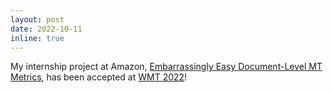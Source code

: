 ```yaml
---
layout: post
date: 2022-10-11 
inline: true
---
```


My internship project at Amazon, [Embarrassingly Easy Document-Level MT Metrics](https://statmt.org/wmt22/pdf/2022.wmt-1.6.pdf), has been accepted at [WMT 2022](https://www.statmt.org/wmt22/)!
